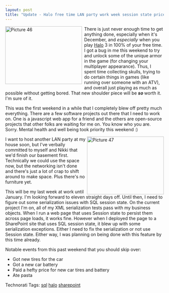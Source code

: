 ```yaml
---
layout: post
title: "Update - Halo free time LAN party work week session state price pasta"
---
```


<p><a href="http://kindohm.com/localimages/posts/32e398850f22_8DB5/Picture46.jpg"><img style="border-top-width: 0px; border-left-width: 0px; border-bottom-width: 0px; margin-bottom: 7px; margin-right: 7px; border-right-width: 0px" height="184" alt="Picture 46" src="http://kindohm.com/localimages/posts/32e398850f22_8DB5/Picture46_thumb.jpg" width="244" align="left" border="0" /></a>There is just never enough time to get anything done, especially when it's December, and <em>especially</em> when you play <a title="Halo" href="http://www.bungie.net" target="_blank">Halo</a> 3 in 100% of your free time.  I got a bug in me this weekend to try and unlock some of the unique armor in the game (for changing your multiplayer appearance).  Thus, I spent time collecting skulls, trying to do certain things in games (like running over someone with an ATV), and overall just playing as much as possible without getting bored.  That new shoulder piece will be <strong><em>so</em> </strong>worth it.  I'm sure of it.</p>
<p>This was the first weekend in a while that I completely blew off pretty much everything.  There are a few software projects out there that I need to work on.  One is a javascript web app for a friend and the others are open-source projects that other folks are waiting for me on.  You know who you are.  Sorry.  Mental health and well being took priority this weekend :)</p>
<p><a href="http://kindohm.com/localimages/posts/32e398850f22_8DB5/Picture47.jpg"><img style="border-top-width: 0px; border-left-width: 0px; border-bottom-width: 0px; border-right-width: 0px" height="184" alt="Picture 47" src="http://kindohm.com/localimages/posts/32e398850f22_8DB5/Picture47_thumb.jpg" width="244" align="right" border="0" /></a> I want to host another LAN party at my house soon, but I've verbally committed to myself and Nikki that we'd finish our basement first.  Technically we could use the space now, but the networking isn't done and there's just a lot of crap to shift around to make space.  Plus there's no furniture yet.  </p>
<p>This will be my last week at work until January.  I'm looking forward to eleven straight days off.  Until then, I need to figure out some serialization issues with SQL session state.  On the current project I'm on, all of my XML serialization tests pass with my business objects.  When I run a web page that uses Session state to persist them across page loads, it works fine.  However when I deployed the page to a SharePoint site that uses SQL session state, it blew up with some serialization exceptions.  Either I need to fix the serialization or not use Session state.  Either way, I was planning on being done with this feature by this time already.  </p>
<p>Notable events from this past weekend that you should skip over:</p>
<ul> 
<li>Got new tires for the car  </li>
<li>Got a new car battery  </li>
<li>Paid a hefty price for new car tires and battery  </li>
<li>Ate pasta</li></ul> 
<div class="tags" id="scid:0767317B-992E-4b12-91E0-4F059A8CECA8:1dca80ed-5300-4df4-a34a-ba3a45ed0e80">Technorati Tags: <a href="http://technorati.com/tags/sql" target="_blank" rel="tag">sql</a> <a href="http://technorati.com/tags/halo" target="_blank" rel="tag">halo</a> <a href="http://technorati.com/tags/sharepoint" target="_blank" rel="tag">sharepoint</a></div> 
